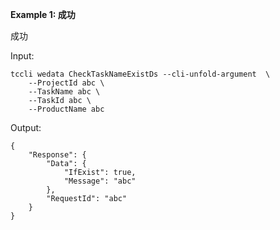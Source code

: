 **Example 1: 成功**

成功

Input: 

```
tccli wedata CheckTaskNameExistDs --cli-unfold-argument  \
    --ProjectId abc \
    --TaskName abc \
    --TaskId abc \
    --ProductName abc
```

Output: 
```
{
    "Response": {
        "Data": {
            "IfExist": true,
            "Message": "abc"
        },
        "RequestId": "abc"
    }
}
```

